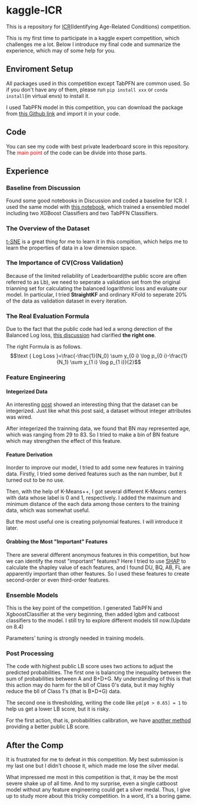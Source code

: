 # kaggle-ICR
This is a repository for [ICR](https://www.kaggle.com/competitions/icr-identify-age-related-conditions)(Identifying Age-Related Conditions) competition.

This is my first time to participate in a kaggle expert competition, which challenges me a lot. Below I introduce my final code and summarize the experience, which may of some help for you.

## Enviroment Setup
All packages used in this competition except TabPFN are common used. So if you don't have any of them, please run ```pip install xxx``` or ```conda install```(in virtual envs) to install it. 

I used TabPFN model in this competition, you can download the package from [this Github link](https://github.com/kashif/TabPFN) and import it in your code.

## Code
You can see my code with best private leaderboard score in this repository. The <font color='red'>main point</font> of the code can be divide into those parts.

## Experience
### Baseline from Discussion
Found some good notebooks in Discussion and coded a baseline for ICR. I used the same model with [this notebook](https://www.kaggle.com/code/aikhmelnytskyy/public-krni-pdi-with-two-additional-models), which trained a ensembled model including two XGBoost Classifiers and two TabPFN Classifiers.

### The Overview of the Dataset

[t-SNE](https://towardsdatascience.com/t-sne-python-example-1ded9953f26) is a great thing for me to learn it in this compition, which helps me to learn the properties of data in a low dimension space.

### The Importance of CV(Cross Validation)
Because of the limited reliability of Leaderboard(the public score are often referred to as Lb), we need to seperate a validation set from the original trianning set for calculating the balanced logarithmic loss and evaluate our model. In particular, I tried **StraightKF** and ordinary KFold to seperate 20% of the data as validation dataset in every iteration.

### The Real Evaluation Formula
Due to the fact that the public code had led a wrong derection of the Balanced Log loss, [this discussion](https://www.kaggle.com/competitions/icr-identify-age-related-conditions/discussion/422442) had clarified **the right one**.

The right Formula is as follows.
$$\text { Log Loss }=\frac{-\frac{1}{N_0} \sum y_{0 i} \log p_{0 i}-\frac{1}{N_1} \sum y_{1 i} \log p_{1 i}}{2}$$

### Feature Engineering
#### Integerized Data
An interesting [post](https://www.kaggle.com/competitions/icr-identify-age-related-conditions/discussion/413198) showed an interesting thing that the dataset can be integerized. Just like what this post said, a dataset without integer attributes was wired.

After integerized the trainning data, we found that BN may represented age, which was ranging from 29 to 83. So I tried to make a bin of BN feature which may strengthen the effect of this feature.

#### Feature Derivation
Inorder to improve our model, I tried to add some new features in training data. Firstly, I tried some derived features such as the nan number, but it turned out to be no use.

Then, with the help of K-Means++, I got several different K-Means centers with data whose label is 0 and 1, respectively. I added the maximum and minimum distance of the each data among those centers to the training data, which was somewhat useful.

But the most useful one is creating polynomial features. I will introduce it later.

#### Grabbing the Most "Important" Features
There are several different anonymous features in this competition, but how we can identify the most "important" features? Here I tried to use [SHAP](https://shap.readthedocs.io/en/latest/index.html) to calculate the shapley value of each features, and I found DU, BQ, AB, FL are apparently important than other features. So I used these features to create second-order or even third-order features.

### Ensemble Models
This is the key point of the competition. I generated TabPFN and XgboostClassifier at the very beginning, then added lgbm and catboost classifiers to the model. I still try to explore different models till now.(Update on 8.4)

Parameters' tuning is strongly needed in training models.

### Post Processing
The code with highest public LB score uses two actions to adjust the predicted probabilities. The first one is balancing the inequality between the sum of probabilities between A and B+D+G. My understanding of this is that this action may do harm for the bll of Class 0's data, but it may highly reduce the bll of Class 1's (that is B+D+G) data.

The second one is thresholding, writing the code like ```p0[p0 > 0.65] = 1``` to help us get a lower LB score, but it is risky.

For the first action, that is, probabilities calibration, we have [another method](https://www.kaggle.com/competitions/icr-identify-age-related-conditions/discussion/426748) providing a better public LB score.

## After the Comp
It is frustrated for me to defeat in this competition. My best submission is my last one but I didn't choose it, which made me lose the silver medal.

What impressed me most in this competition is that, it may be the most severe shake up of all time. And to my surprise, even a single catboost model without any feature engineering could get a silver medal. Thus, I give up to study more about this tricky competition. In a word, it's a boring game.
